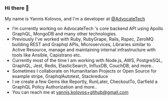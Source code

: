 ### Hi there 👋

My name is Yannis Kolovos, and I'm a developer at [@AdvocateTech](https://github.com/AdvocateTech)

- I’m currently working on AdvocateTech 's core backend API using Apollo GraphQL, MongoDB and many other technologies. 
- Previously I've worked with Ruby, RubyGrape, Rails, Rspec, ZeroMQ building REST and Graphql APIs, Microservices, Libraries similar to Active Resource, manage and maintaining internal infrastructure with tools like Ansible, Capistrano etc. 
- Currently most of the time I am working with Node.js, AWS, PostgreSQL, GraphQL, Jest, Redis, ElasticSearch, InfluxDB, CouchDB, and more..
- Sometimes I collaborate on Humanitarian Projects or Open Source for example stripe, GraphqlAutotest, Stackreduce
- I ve create a few Gems like Reportly, RunLater, CheckoutTo, Garfield a GraphQL Policy Authorization and more..
- You can reach me at yannis.kolovos+github@gmail.com
